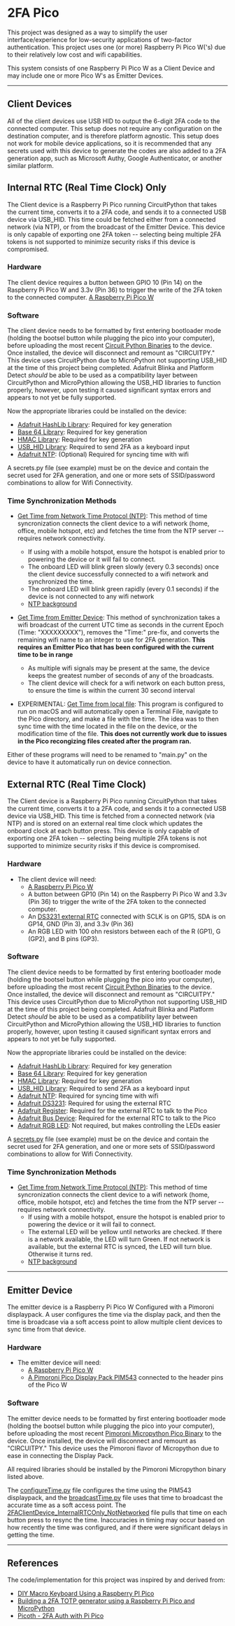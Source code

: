# 2FA Pico

This project was designed as a way to simplify the user interface/experience for low-security applications of two-factor authentication. This project uses one (or more) Raspberry Pi Pico W('s) due to their relatively low cost and wifi capabilities.

This system consists of one Raspberry Pi Pico W as a Client Device and may include one or more Pico W's as Emitter Devices.

---

## Client Devices

All of the client devices use USB HID to output the 6-digit 2FA code to the connected computer. This setup does not require any configuration on the destination computer, and is therefore platform agnostic. This setup does not work for mobile device applications, so it is recommended that any secrets used with this device to generate the codes are also added to a 2FA generation app, such as Microsoft Authy, Google Authenticator, or another similar platform.

## Internal RTC (Real Time Clock) Only

The Client device is a Raspberry Pi Pico running CircuitPython that takes the current time, converts it to a 2FA code, and sends it to a connected USB device via USB_HID. This time could be fetched either from a connected network (via NTP), or from the broadcast of the Emitter Device. This device is only capable of exporting one 2FA token -- selecting being multiple 2FA tokens is not supported to minimize security risks if this device is compromised.

### Hardware

The client device requires a button between GPIO 10 (Pin 14) on the Raspberry Pi Pico W and 3.3v (Pin 36) to trigger the write of the 2FA token to the connected computer. [A Raspberry Pi Pico W](https://www.raspberrypi.com/documentation/microcontrollers/raspberry-pi-pico.html)

### Software

The client device needs to be formatted by first entering bootloader mode (holding the bootsel button while plugging the pico into your computer), before uploading the most recent [Circuit Python Binaries](https://circuitpython.org/board/raspberry_pi_pico/) to the device. Once installed, the device will disconnect and remount as "CIRCUITPY." This device uses CircuitPython due to MicroPython not supporting USB_HID at the time of this project being completed. Adafruit Blinka and Platform Detect *should* be able to be used as a compatibility layer between CircuitPython and MicroPythion allowing the USB_HID libraries to function properly, however, upon testing it caused significant syntax errors and appears to not yet be fully supported.

Now the appropriate libraries could be installed on the device:

- [Adafruit HashLib Library](https://github.com/adafruit/Adafruit_CircuitPython_hashlib): Required for key generation
- [Base 64 Library](https://github.com/python/cpython/blob/3.11/Lib/base64.py): Required for key generation
- [HMAC Library](https://github.com/micropython/micropython-lib/blob/master/python-stdlib/hmac/hmac.py): Required for key generation
- [USB_HID Library](https://github.com/adafruit/Adafruit_CircuitPython_HID): Required to send 2FA as a keyboard input
- [Adafruit NTP](https://github.com/adafruit/Adafruit_CircuitPython_NTP): (Optional) Required for syncing time with wifi

A secrets.py file (see example) must be on the device and contain the secret used for 2FA generation, and one or more sets of SSID/password combinations to allow for Wifi Connectivity.

### Time Synchronization Methods

- [Get Time from Network Time Protocol (NTP)](CClientDevice/2FAClientDevice_InternalRTCOnly_Networked.py): This method of time syncronization connects the client device to a wifi network (home, office, mobile hotspot, etc) and fetches the time from the NTP server -- requires network connectivity.
  - If using with a mobile hotspot, ensure the hotspot is enabled prior to powering the device or it will fail to connect.
  - The onboard LED will blink green slowly (every 0.3 seconds) once the client device successfully connected to a wifi network and synchronized the time.
  - The onboard LED will blink green rapidly (every 0.1 seconds) if the device is not connected to any wifi network
  - [NTP background](https://en.wikipedia.org/wiki/Network_Time_Protocol)

- [Get Time from Emitter Device](ClientDevice/2FAClientDevice_InternalRTCOnly_NotNetworked.py): This method of synchronization takes a wifi broadcast of the current UTC time as seconds in the current Epoch (Time: "XXXXXXXXX"), removes the "Time:" pre-fix, and converts the remaining wifi name to an integer to use for 2FA generation. **This requires an Emitter Pico that has been configured with the current time to be in range**
  - As multiple wifi signals may be present at the same, the device keeps the greatest number of seconds of any of the broadcasts.
  - The client device will check for a wifi network on each button press, to ensure the time is within the current 30 second interval

- EXPERIMENTAL: [Get Time from local file](ClientDevice/2FAClientDevice_InternalRTCOnly_CreateFileWithTime.py): This program is configured to run on macOS and will automatically open a Terminal File, navigate to the Pico directory, and make a file with the time. The idea was to then sync time with the time located in the file on the device, or the modification time of the file. **This does not currently work due to issues in the Pico recongizing files created after the program ran.**

Either of these programs will need to be renamed to "main.py" on the device to have it automatically run on device connection.

## External RTC (Real Time Clock)

The Client device is a Raspberry Pi Pico running CircuitPython that takes the current time, converts it to a 2FA code, and sends it to a connected USB device via USB_HID. This time is fetched from a connected network (via NTP) and is stored on an external real time clock which updates the onboard clock at each button press. This device is only capable of exporting one 2FA token -- selecting being multiple 2FA tokens is not supported to minimize security risks if this device is compromised.

### Hardware

- The client device will need:
  - [A Raspberry Pi Pico W](https://www.raspberrypi.com/documentation/microcontrollers/raspberry-pi-pico.html)
  - A button between GP10 (Pin 14) on the Raspberry Pi Pico W and 3.3v (Pin 36) to trigger the write of the 2FA token to the connected computer.
  - An [DS3231 external RTC](https://www.amazon.com/DS3231-AT24C32-Module-Memory-Replace/dp/B09LLMYBM1/ref=cm_cr_arp_d_product_top?ie=UTF8) connected with SCLK is on GP15, SDA is on GP14, GND (Pin 3), and 3.3v (Pin 36)
  - An RGB LED with 100 ohn resistors between each of the R (GP1), G (GP2), and B pins (GP3).

### Software

The client device needs to be formatted by first entering bootloader mode (holding the bootsel button while plugging the pico into your computer), before uploading the most recent [Circuit Python Binaries](https://circuitpython.org/board/raspberry_pi_pico/) to the device. Once installed, the device will disconnect and remount as "CIRCUITPY." This device uses CircuitPython due to MicroPython not supporting USB_HID at the time of this project being completed. Adafruit Blinka and Platform Detect *should* be able to be used as a compatibility layer between CircuitPython and MicroPythion allowing the USB_HID libraries to function properly, however, upon testing it caused significant syntax errors and appears to not yet be fully supported.

Now the appropriate libraries could be installed on the device:

- [Adafruit HashLib Library](https://github.com/adafruit/Adafruit_CircuitPython_hashlib): Required for key generation
- [Base 64 Library](https://github.com/python/cpython/blob/3.11/Lib/base64.py): Required for key generation
- [HMAC Library](https://github.com/micropython/micropython-lib/blob/master/python-stdlib/hmac/hmac.py): Required for key generation
- [USB_HID Library](https://github.com/adafruit/Adafruit_CircuitPython_HID): Required to send 2FA as a keyboard input
- [Adafruit NTP](https://github.com/adafruit/Adafruit_CircuitPython_NTP): Required for syncing time with wifi
- [Adafruit DS3231](https://github.com/adafruit/Adafruit_CircuitPython_DS3231/releases/tag/2.4.17): Required for using the external RTC
- [Adafruit Register](https://github.com/adafruit/Adafruit_CircuitPython_Register/releases/tag/1.9.15): Required for the external RTC to talk to the Pico
- [Adafruit Bus Device](https://github.com/adafruit/Adafruit_CircuitPython_BusDevice/releases/tag/5.2.4): Required for the external RTC to talk to the Pico
- [Adafruit RGB LED](https://github.com/adafruit/Adafruit_CircuitPython_RGBLED): Not required, but makes controlling the LEDs easier

A [secrets.py](ClientDevice/secrets.py) file (see example) must be on the device and contain the secret used for 2FA generation, and one or more sets of SSID/password combinations to allow for Wifi Connectivity.

### Time Synchronization Methods

- [Get Time from Network Time Protocol (NTP)](ClientDevice/2FAClientDevice_ExternalRTC_Networked.py): This method of time syncronization connects the client device to a wifi network (home, office, mobile hotspot, etc) and fetches the time from the NTP server -- requires network connectivity.
  - If using with a mobile hotspot, ensure the hotspot is enabled prior to powering the device or it will fail to connect.
  - The external LED will be yellow until networks are checked. If there is a network available, the LED will turn Green. If not network is available, but the external RTC is synced, the LED will turn blue. Otherwise it turns red.
  - [NTP background](https://en.wikipedia.org/wiki/Network_Time_Protocol)

---

## Emitter Device

The emitter device is a Raspberry Pi Pico W Configured with a Pimoroni displaypack. A user configures the time via the display pack, and then the time is broadcase via a soft access point to allow multiple client devices to sync time from that device.

### Hardware

- The emitter device will need:
  - [A Raspberry Pi Pico W](https://www.raspberrypi.com/documentation/microcontrollers/raspberry-pi-pico.html)
  - [A Pimoroni Pico Display Pack PIM543](https://shop.pimoroni.com/en-us/products/pico-display-pack) connected to the header pins of the Pico W

### Software

The emitter device needs to be formatted by first entering bootloader mode (holding the bootsel button while plugging the pico into your computer), before uploading the most recent [Pimoroni Micropython Pico Binary](https://github.com/pimoroni/pimoroni-pico/releases) to the device. Once installed, the device will disconnect and remount as "CIRCUITPY." This device uses the Pimoroni flavor of Micropython due to ease in connecting the Display Pack.

All required libraries should be installed by the Pimoroni Micropython binary listed above.

The [configureTime.py](EmitterDevice/configureTime.py) file configures the time using the PIM543 displaypack, and the [broadcastTime.py](EmitterDevice/broadcastTime.py) file uses that time to broadcast the accurate time as a soft access point. The [2FAClientDevice_InternalRTCOnly_NotNetworked](ClientDevice/2FAClientDevice_InternalRTCOnly_NotNetworked.py) file pulls that time on each button press to resync the time. Inaccuracies in timing may occur based on how recently the time was configured, and if there were significant delays in getting the time.

---

## References

The code/implementation for this project was inspired by and derived from:

- [DIY Macro Keyboard Using a Raspberry PI Pico](https://www.instructables.com/DIY-Macro-Keyboard-Using-a-Raspberry-PI-Pico/)
- [Building a 2FA TOTP generator using a Raspberry Pi Pico and MicroPython](https://eddmann.com/posts/building-a-2fa-totp-generator-using-a-raspberry-pi-pico-and-micropython/)
- [Picoth - 2FA Auth with Pi Pico](https://hackaday.io/project/177593-picoth-2fa-auth-with-pi-pico)
